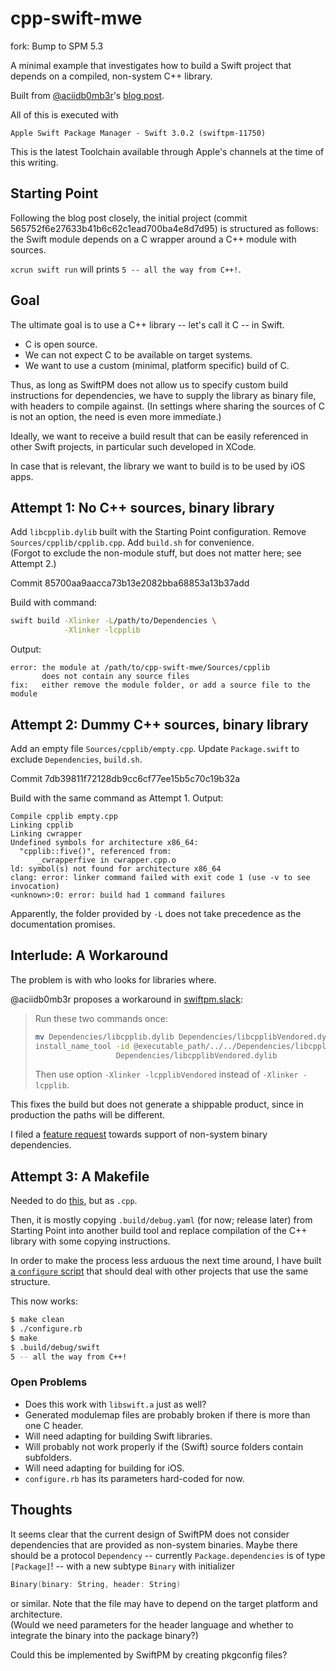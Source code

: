 # cpp-swift-mwe

fork: Bump to SPM 5.3

A minimal example that investigates how to build a Swift project that depends on a compiled, non-system C++ library.

Built from [@aciidb0mb3r](https://github.com/aciidb0mb3r)'s [blog post](http://ankit.im/swift/2016/05/21/creating-objc-cpp-packages-with-swift-package-manager/).

All of this is executed with

    Apple Swift Package Manager - Swift 3.0.2 (swiftpm-11750)

This is the latest Toolchain available through Apple's channels at the time of
this writing.


## Starting Point

Following the blog post closely, the initial project (commit 565752f6e27633b41b6c62c1ead700ba4e8d7d95)
is structured as follows:
the Swift module depends on a C wrapper around a C++ module with sources.

`xcrun swift run` will prints `5 -- all the way from C++!`.


## Goal

The ultimate goal is to use a C++ library -- let's call it C -- in Swift.

 * C is open source.
 * We can not expect C to be available on target systems.
 * We want to use a custom (minimal, platform specific) build of C.

Thus, as long as SwiftPM does not allow us to specify custom build instructions
for dependencies,
we have to supply the library as binary file, with headers to compile against.
(In settings where sharing the sources of C is not an option, the need is even more immediate.)

Ideally, we want to receive a build result that can be easily referenced
in other Swift projects, in particular such developed in XCode.

In case that is relevant, the library we want to build is to be used by
iOS apps.


## Attempt 1: No C++ sources, binary library

Add `libcpplib.dylib` built with the Starting Point configuration.
Remove `Sources/cpplib/cpplib.cpp`.
Add `build.sh` for convenience.  
(Forgot to exclude the non-module stuff, but does not matter here; see Attempt 2.)

Commit 85700aa9aacca73b13e2082bba68853a13b37add

Build with command:

~~~bash
swift build -Xlinker -L/path/to/Dependencies \
            -Xlinker -lcpplib
~~~

Output:

~~~
error: the module at /path/to/cpp-swift-mwe/Sources/cpplib
       does not contain any source files
fix:   either remove the module folder, or add a source file to the module
~~~


## Attempt 2: Dummy C++ sources, binary library

Add an empty file `Sources/cpplib/empty.cpp`.
Update `Package.swift` to exclude `Dependencies`, `build.sh`.

Commit 7db39811f72128db9cc6cf77ee15b5c70c19b32a

Build with the same command as Attempt 1. Output:

~~~
Compile cpplib empty.cpp
Linking cpplib
Linking cwrapper
Undefined symbols for architecture x86_64:
  "cpplib::five()", referenced from:
      _cwrapperfive in cwrapper.cpp.o
ld: symbol(s) not found for architecture x86_64
clang: error: linker command failed with exit code 1 (use -v to see invocation)
<unknown>:0: error: build had 1 command failures
~~~

Apparently, the folder provided by `-L` does not take precedence as the
documentation promises.


## Interlude: A Workaround

The problem is with who looks for libraries where.

@aciidb0mb3r proposes a workaround in
[swiftpm.slack](https://swiftpm.slack.com/archives/help/p1486035484001308):

> Run these two commands once:
>
> ~~~bash
> mv Dependencies/libcpplib.dylib Dependencies/libcpplibVendored.dylib
> install_name_tool -id @executable_path/../../Dependencies/libcpplibVendored.dylib \
>                   Dependencies/libcpplibVendored.dylib
> ~~~
>
> Then use option `-Xlinker -lcpplibVendored` instead of `-Xlinker -lcpplib`.

This fixes the build but does not generate a shippable product,
since in production the paths will be different.

I filed a [feature request](https://bugs.swift.org/browse/SR-3832) towards
support of non-system binary dependencies.

## Attempt 3: A Makefile

Needed to do [this](http://stackoverflow.com/a/16058799/539599), but as `.cpp`.

Then, it is mostly copying `.build/debug.yaml` (for now; release later) from Starting Point
into another build tool and replace compilation of the C++ library with some copying
instructions.

In order to make the process less arduous the next time around, I have built
    [a `configure` script](https://github.com/reitzig/cpp-swift-mwe/blob/master/configure.rb)
that should deal with other projects that use the same structure.

This now works:

~~~bash
$ make clean
$ ./configure.rb
$ make
$ .build/debug/swift
5 -- all the way from C++!
~~~

### Open Problems

 * Does this work with `libswift.a` just as well?
 * Generated modulemap files are probably broken if there is more than one C header.
 * Will need adapting for building Swift libraries.
 * Will probably not work properly if the (Swift) source folders contain subfolders.
 * Will need adapting for building for iOS.
 * `configure.rb` has its parameters hard-coded for now.


## Thoughts

It seems clear that the current design of SwiftPM does not consider dependencies
that are provided as non-system binaries.
Maybe there should be a protocol `Dependency` -- currently `Package.dependencies`
is of type `[Package]`! -- with a new subtype `Binary` with initializer

~~~swift
Binary(binary: String, header: String)
~~~

or similar. Note that the file may have to depend on the target platform and
architecture.  
(Would we need parameters for the header language and whether to
integrate the binary into the package binary?)

Could this be implemented by SwiftPM by creating pkgconfig files?

